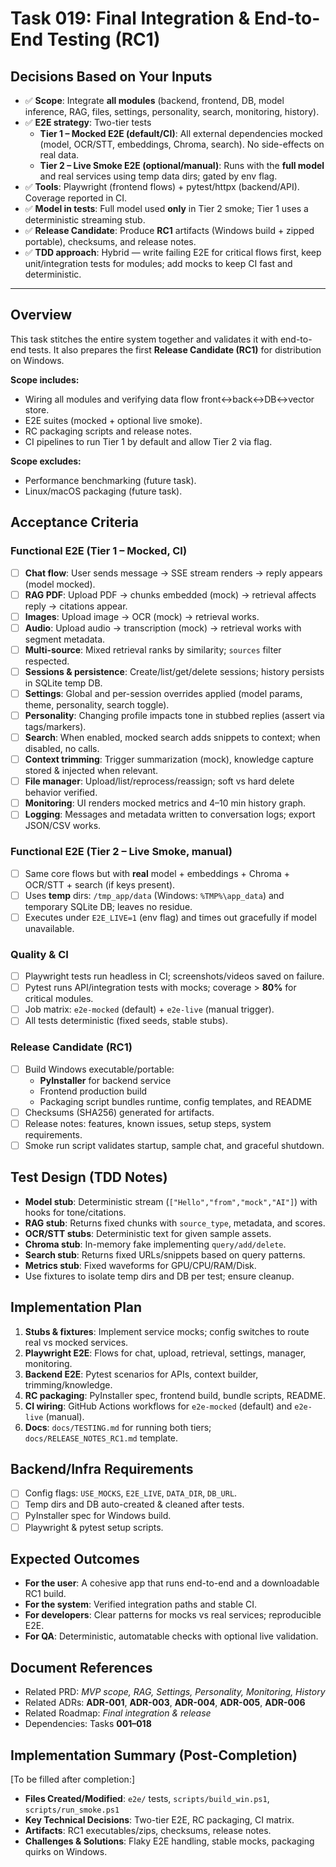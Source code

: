 # Task 019: Final Integration & End-to-End Testing (RC1)

## Decisions Based on Your Inputs
- ✅ **Scope**: Integrate **all modules** (backend, frontend, DB, model inference, RAG, files, settings, personality, search, monitoring, history).
- ✅ **E2E strategy**: Two-tier tests
  - **Tier 1 – Mocked E2E (default/CI)**: All external dependencies mocked (model, OCR/STT, embeddings, Chroma, search). No side-effects on real data.
  - **Tier 2 – Live Smoke E2E (optional/manual)**: Runs with the **full model** and real services using temp data dirs; gated by env flag.
- ✅ **Tools**: Playwright (frontend flows) + pytest/httpx (backend/API). Coverage reported in CI.
- ✅ **Model in tests**: Full model used **only** in Tier 2 smoke; Tier 1 uses a deterministic streaming stub.
- ✅ **Release Candidate**: Produce **RC1** artifacts (Windows build + zipped portable), checksums, and release notes.
- ✅ **TDD approach**: Hybrid — write failing E2E for critical flows first, keep unit/integration tests for modules; add mocks to keep CI fast and deterministic.

---

## Overview
This task stitches the entire system together and validates it with end-to-end tests. It also prepares the first **Release Candidate (RC1)** for distribution on Windows.

**Scope includes:**
- Wiring all modules and verifying data flow front↔back↔DB↔vector store.
- E2E suites (mocked + optional live smoke).
- RC packaging scripts and release notes.
- CI pipelines to run Tier 1 by default and allow Tier 2 via flag.

**Scope excludes:**
- Performance benchmarking (future task).
- Linux/macOS packaging (future task).

## Acceptance Criteria
### Functional E2E (Tier 1 – Mocked, CI)
- [ ] **Chat flow**: User sends message → SSE stream renders → reply appears (model mocked).
- [ ] **RAG PDF**: Upload PDF → chunks embedded (mock) → retrieval affects reply → citations appear.
- [ ] **Images**: Upload image → OCR (mock) → retrieval works.
- [ ] **Audio**: Upload audio → transcription (mock) → retrieval works with segment metadata.
- [ ] **Multi-source**: Mixed retrieval ranks by similarity; `sources` filter respected.
- [ ] **Sessions & persistence**: Create/list/get/delete sessions; history persists in SQLite temp DB.
- [ ] **Settings**: Global and per-session overrides applied (model params, theme, personality, search toggle).
- [ ] **Personality**: Changing profile impacts tone in stubbed replies (assert via tags/markers).
- [ ] **Search**: When enabled, mocked search adds snippets to context; when disabled, no calls.
- [ ] **Context trimming**: Trigger summarization (mock), knowledge capture stored & injected when relevant.
- [ ] **File manager**: Upload/list/reprocess/reassign; soft vs hard delete behavior verified.
- [ ] **Monitoring**: UI renders mocked metrics and 4–10 min history graph.
- [ ] **Logging**: Messages and metadata written to conversation logs; export JSON/CSV works.

### Functional E2E (Tier 2 – Live Smoke, manual)
- [ ] Same core flows but with **real** model + embeddings + Chroma + OCR/STT + search (if keys present).
- [ ] Uses **temp** dirs: `/tmp_app/data` (Windows: `%TMP%\app_data`) and temporary SQLite DB; leaves no residue.
- [ ] Executes under `E2E_LIVE=1` (env flag) and times out gracefully if model unavailable.

### Quality & CI
- [ ] Playwright tests run headless in CI; screenshots/videos saved on failure.
- [ ] Pytest runs API/integration tests with mocks; coverage > **80%** for critical modules.
- [ ] Job matrix: `e2e-mocked` (default) + `e2e-live` (manual trigger).
- [ ] All tests deterministic (fixed seeds, stable stubs).

### Release Candidate (RC1)
- [ ] Build Windows executable/portable:
  - **PyInstaller** for backend service
  - Frontend production build
  - Packaging script bundles runtime, config templates, and README
- [ ] Checksums (SHA256) generated for artifacts.
- [ ] Release notes: features, known issues, setup steps, system requirements.
- [ ] Smoke run script validates startup, sample chat, and graceful shutdown.

## Test Design (TDD Notes)
- **Model stub**: Deterministic stream (`["Hello","from","mock","AI"]`) with hooks for tone/citations.
- **RAG stub**: Returns fixed chunks with `source_type`, metadata, and scores.
- **OCR/STT stubs**: Deterministic text for given sample assets.
- **Chroma stub**: In-memory fake implementing `query/add/delete`.
- **Search stub**: Returns fixed URLs/snippets based on query patterns.
- **Metrics stub**: Fixed waveforms for GPU/CPU/RAM/Disk.
- Use fixtures to isolate temp dirs and DB per test; ensure cleanup.

## Implementation Plan
1. **Stubs & fixtures**: Implement service mocks; config switches to route real vs mocked services.
2. **Playwright E2E**: Flows for chat, upload, retrieval, settings, manager, monitoring.
3. **Backend E2E**: Pytest scenarios for APIs, context builder, trimming/knowledge.
4. **RC packaging**: PyInstaller spec, frontend build, bundle scripts, README.
5. **CI wiring**: GitHub Actions workflows for `e2e-mocked` (default) and `e2e-live` (manual).
6. **Docs**: `docs/TESTING.md` for running both tiers; `docs/RELEASE_NOTES_RC1.md` template.

## Backend/Infra Requirements
- [ ] Config flags: `USE_MOCKS`, `E2E_LIVE`, `DATA_DIR`, `DB_URL`.
- [ ] Temp dirs and DB auto-created & cleaned after tests.
- [ ] PyInstaller spec for Windows build.
- [ ] Playwright & pytest setup scripts.

## Expected Outcomes
- **For the user**: A cohesive app that runs end-to-end and a downloadable RC1 build.
- **For the system**: Verified integration paths and stable CI.
- **For developers**: Clear patterns for mocks vs real services; reproducible E2E.
- **For QA**: Deterministic, automatable checks with optional live validation.

## Document References
- Related PRD: *MVP scope, RAG, Settings, Personality, Monitoring, History*
- Related ADRs: **ADR-001**, **ADR-003**, **ADR-004**, **ADR-005**, **ADR-006**
- Related Roadmap: *Final integration & release*
- Dependencies: Tasks **001–018**

## Implementation Summary (Post-Completion)
[To be filled after completion:]
- **Files Created/Modified**: `e2e/` tests, `scripts/build_win.ps1`, `scripts/run_smoke.ps1`
- **Key Technical Decisions**: Two-tier E2E, RC packaging, CI matrix.
- **Artifacts**: RC1 executables/zips, checksums, release notes.
- **Challenges & Solutions**: Flaky E2E handling, stable mocks, packaging quirks on Windows.
